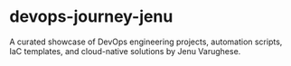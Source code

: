 # devops-journey-jenu
A curated showcase of DevOps engineering projects, automation scripts, IaC templates, and cloud-native solutions by Jenu Varughese.
